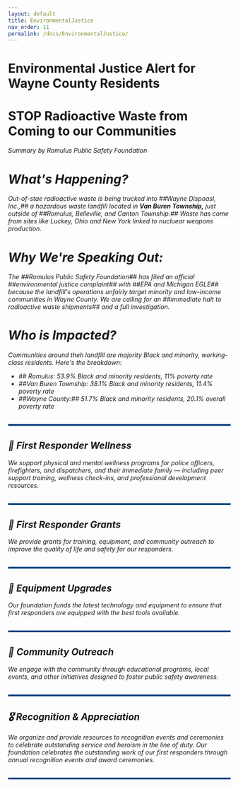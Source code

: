 ```yaml
---
layout: default
title: EnvironmentalJustice
nav_order: 11
permalink: /docs/EnvironmentalJustice/
---
```


<!-- Google tag (gtag.js) -->
<script async src="https://www.googletagmanager.com/gtag/js?id=G-YD66KT4FWL"></script>
<script>
  window.dataLayer = window.dataLayer || [];
  function gtag(){dataLayer.push(arguments);}
  gtag('js', new Date());

  gtag('config', 'G-YD66KT4FWL');
</script>

# Environmental Justice Alert for Wayne County Residents

# STOP Radioactive Waste from Coming to our Communities
<i>Summary by Romulus Public Safety Foundation<i/>

# What's Happening?

Out-of-stae radioactive waste is being trucked into ##Wayne Dispoasl, Inc.,## a hazardous waste landfill located in  <b>Van Buren Township,</b> just outside of ##Romulus, Belleville, and Canton Township.## Waste has come from sites like Luckey, Ohio and New York linked to nucluear weapons production.

# Why We're Speaking Out:
The ##Romulus Public Safety Foundation## has filed an official ##environmental justice complaint## with ##EPA and Michigan EGLE## because the landfill's operations unfairly target minority and low-income communities in Wayne County. We are calling for an ##immediate halt to radioactive waste shipments## and a full investigation.

# Who is Impacted?

Communities around theh landfill are majority Black and minority, working-class residents. Here's the breakdown:
<ul>
  <li>## Romulus: 53.9% Black and minority residents, 11% poverty rate</li>
  <li>##Van Buren Township: 38.1% Black and minority residents, 11.4% poverty rate</li>
  <li>##Wayne County:## 51.7% Black and minority residents, 20.1% overall poverty rate</li>
</ul>

<hr style="border: none; height: 4px; background-color: #004080; margin: 2rem 0;" />

## 🚒 First Responder Wellness
We support physical and mental wellness programs for police officers, firefighters, and dispatchers, and their immediate family — including peer support training, wellness check-ins, and professional development resources.

<hr style="border: none; height: 4px; background-color: #004080; margin: 2rem 0;" />

## 🚓 First Responder Grants
We provide grants for training, equipment, and community outreach to improve the quality of life and safety for our responders.

<hr style="border: none; height: 4px; background-color: #004080; margin: 2rem 0;" />

## 🚒 Equipment Upgrades
Our foundation funds the latest technology and equipment to ensure that first responders are equipped with the best tools available.

<hr style="border: none; height: 4px; background-color: #004080; margin: 2rem 0;" />

## 👮 Community Outreach
We engage with the community through educational programs, local events, and other initiatives designed to foster public safety awareness.

<hr style="border: none; height: 4px; background-color: #004080; margin: 2rem 0;" />

## 🎖️ Recognition & Appreciation
We organize and provide resources to recognition events and ceremonies to celebrate outstanding service and heroism in the line of duty. Our foundation celebrates the outstanding work of our first responders through annual recognition events and award ceremonies.

<hr style="border: none; height: 4px; background-color: #004080; margin: 2rem 0;" />
